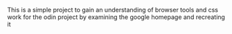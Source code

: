 This is a simple project to gain an understanding of browser tools and css work for the odin project by examining the google homepage and recreating it


